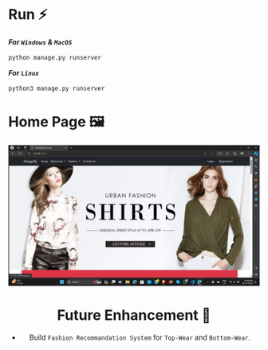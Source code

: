 # Run ⚡

***For `Windows` & `MacOS`*** 
``` bash
python manage.py runserver
```
***For `Linux`*** 
``` bash
python3 manage.py runserver
```

# Home Page 🖼️
<div align=center>
<img src="https://github.com/radadiavasu/shoppifly/blob/master/media/productimg/homepage.jpg">

# Future Enhancement 🧠
- Build `Fashion Recommandation System` for `Top-Wear` and `Bottom-Wear`.
